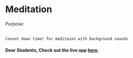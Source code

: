 # Meditation

###### Purpose:
    Conunt down timer for meditaion with background sounds

#### Dear Students, Check out the live app [here](https://ramya-brs.github.io/Meditation/).
